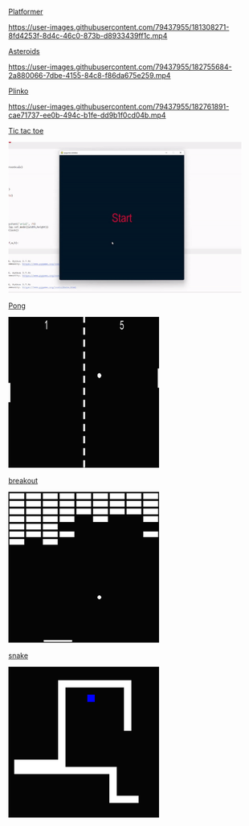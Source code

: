

[Platformer](https://github.com/hippyclipper/games_simple/tree/main/platformer)

https://user-images.githubusercontent.com/79437955/181308271-8fd4253f-8d4c-46c0-873b-d8933439ff1c.mp4

[Asteroids](https://github.com/hippyclipper/games_simple/blob/main/asteroids/asteroidsMain.py)

https://user-images.githubusercontent.com/79437955/182755684-2a880066-7dbe-4155-84c8-f86da675e259.mp4

[Plinko](https://github.com/hippyclipper/games_simple/blob/main/plinko/plinko.py)


https://user-images.githubusercontent.com/79437955/182761891-cae71737-ee0b-494c-b1fe-dd9b1f0cd04b.mp4

[Tic tac toe](https://github.com/hippyclipper/games_simple/blob/main/tiktaktoe/tictaktoe.py)

<img src="./img/tictactoecrop.gif" alt="breakout" aspect-ratio="16/9" height="300">


[Pong](https://github.com/hippyclipper/games_simple/blob/main/pong/pong.py)

<img src="./img/pong.png" alt="pong" width="300" height="300">

[breakout](https://github.com/hippyclipper/games_simple/blob/main/breakout/breakout.py)

<img src="./img/breakoutPic.png" alt="breakout" width="300" height="300">

[snake](https://github.com/hippyclipper/games_simple/blob/main/snake/snake.py)

<img src="./img/snake.png" alt="snake" width="300" height="300">

